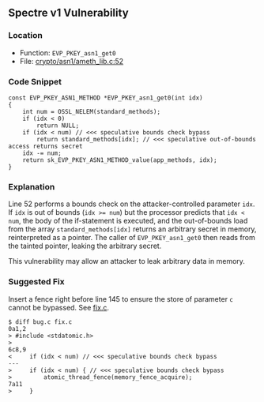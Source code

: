 ## Spectre v1 Vulnerability

### Location
- Function: `EVP_PKEY_asn1_get0`
- File: [crypto/asn1/ameth_lib.c:52](https://github.com/openssl/openssl/blob/065121ff198a84106023013420dedd57ac4ff53a/crypto/asn1/ameth_lib.c#L52)

### Code Snippet
```
const EVP_PKEY_ASN1_METHOD *EVP_PKEY_asn1_get0(int idx)
{
    int num = OSSL_NELEM(standard_methods);
    if (idx < 0)
        return NULL;
    if (idx < num) // <<< speculative bounds check bypass
        return standard_methods[idx]; // <<< speculative out-of-bounds access returns secret
    idx -= num;
    return sk_EVP_PKEY_ASN1_METHOD_value(app_methods, idx);
}
```

### Explanation
Line 52 performs a bounds check on the attacker-controlled parameter `idx`.
If `idx` is out of bounds (`idx >= num`) but the processor predicts that `idx < num`, the body of the if-statement is executed, and the out-of-bounds load from the array `standard_methods[idx]` returns an arbitrary secret in memory, reinterpreted as a pointer.
The caller of `EVP_PKEY_asn1_get0` then reads from the tainted pointer, leaking the arbitrary secret.

This vulnerability may allow an attacker to leak arbitrary data in memory.

### Suggested Fix
Insert a fence right before line 145 to ensure the store of parameter `c` cannot be bypassed. See [fix.c](fix.c).
```
$ diff bug.c fix.c
0a1,2
> #include <stdatomic.h>
> 
6c8,9
<     if (idx < num) // <<< speculative bounds check bypass
---
>     if (idx < num) { // <<< speculative bounds check bypass
>         atomic_thread_fence(memory_fence_acquire);
7a11
>     }
```
